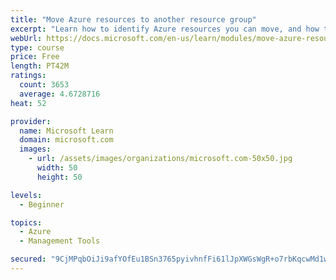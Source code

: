```yaml
---
title: "Move Azure resources to another resource group"
excerpt: "Learn how to identify Azure resources you can move, and how to move them to a new resource group."
webUrl: https://docs.microsoft.com/en-us/learn/modules/move-azure-resources-another-resource-group/
type: course
price: Free
length: PT42M
ratings:
  count: 3653
  average: 4.6728716
heat: 52

provider:
  name: Microsoft Learn
  domain: microsoft.com
  images:
    - url: /assets/images/organizations/microsoft.com-50x50.jpg
      width: 50
      height: 50

levels:
  - Beginner

topics:
  - Azure
  - Management Tools

secured: "9CjMPqbOiJi9afYOfEu1BSn3765pyivhnfFi61lJpXWGsWgR+o7rbKqcwMd1wTFoOd4n9Y0+jbn+WUH5Q9oXxbg/d0OF7mXYXShF68RIMNCN4EYGycIY5DB1NKElWNB97YnXDTeWp36NdE9nTkM4POzWiPs/TtAaJl9xHAAPCSWKX/X97A4+NZ5iIMGuy9r2LEaAMPMliTuKyaT7kqIUc+2qJfdvnWphvg+br+HZgxWr/+OtJLCYeFE8yZuZhRnmxjj981KZAV2ehp8CEb/nNww2IWQKxbC4Q1WtxR4uh6pukRmlNcTCEdy/vidsX2sk+xpYTY4senEIsE9SgKCsOx7T837i/ZsZMkrE12S4/6bO/EouihjUvxThyGOEy6EfHxiZV3O0qa0jEJIrzgKYHaya2YJUz9PMkSbJkqk+SOU=;Jwj8XGnisWhf9Z4JjIsy0A=="
---
```


